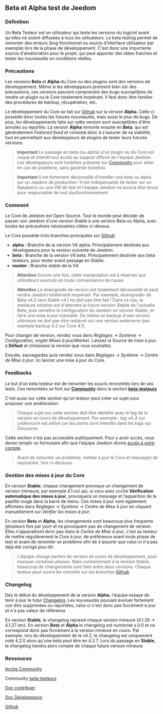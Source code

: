 
## Beta et Alpha test de Jeedom

### Définition

Un Beta Testeur est un utilisateur qui teste les versions du logiciel avant qu'elles ne soient diffusées à tous les utilisateurs. Le beta testing permet de remonter des erreurs (bug fonctionnel ou soucis d'interface utilisateur par exemple) lors de la phase de développement. C'est donc une importante source d'amélioration pour le projet, qui peut apporter des idées fraiches et tester les nouveautés en conditions réelles. 

### Précautions

Les versions **Beta** et **Alpha** du Core ou des plugins sont des versions de développement. Même si les développeurs prennent bien sûr des précautions, ces versions peuvent comprendre des bugs susceptibles de rendre un plugin ou le Core totalement inopérant. Il faut donc être familier des procédures de backup, récupération, etc.

Le développement du Core se fait sur [Github](https://github.com/jeedom/core) sur la version **Alpha**. Celle-ci possède donc toutes les futures nouveautés, mais aussi le plus de bugs. De plus, les développements faits sur cette version sont susceptibles d'être annulés ou reportés. La version **Alpha** remonte ensuite en **Beta**, qui est généralement *Featured fixed* et consiste donc à s'assurer de sa stabilité, tout en permettant aux développeurs de plugins de tester leurs futures versions.

> **Important**
> Le passage en beta (ou alpha) d'un plugin ou du Core est risqué et interdit tout accès au support officiel de l'équipe Jeedom. Les développeurs sont toutefois présents sur [Community](https://community.jeedom.com/) pour aider en cas de problème, sans garantie toutefois.

> **Important**
> Il est fortement déconseillé d'installer une beta ou alpha sur un Jeedom de production ! Il est indispensable de tester sur un Raspberry ou une VM de test et l'équipe Jeedom ne pourra être tenue pour responsable de tout dysfonctionnement.

### Comment

Le Core de Jeedom est Open-Source. Tout le monde peut décider de passer son Jeedom d'une version Stable à une version Beta ou Alpha, avec toutes les précautions nécessaires citées ci-dessus.

Le Core possède trois branches principales sur [Github](https://github.com/jeedom/core):

-  **alpha** : Branche de la version V4 alpha. Principalement destinée aux développeurs pour la version suivante de Jeedom.
-  **beta** : Branche de la version V4 beta. Principalement destinée aux beta testeurs, pour tester avant passage en Stable.
-  **master** : Branche stable de la V4.

> **Attention**
> Encore une fois, cette manipulation est à réserver aux utilisateurs avancés en toute connaissance de cause.

> **Attention**
> Le *downgrade* de version est totalement déconseillé et peut rendre Jeedom totalement inopérant. Par exemple, *downgrader* de Beta v4.2 vers Stable v4.1 ne doit pas être fait ! Dans ce cas, la meilleure solution est d'attendre la future version Stable de l'actuelle Beta, puis remettre la configuration de Jeedom en version Stable, et faire une mise à jour manuelle. De même un backup d'une version ultérieure ne doit pas être restauré sur une version antérieure (par exemple backup 4.2 sur Core 4.1).

Pour changer de version, rendez vous dans *Réglages → Système → Configuration*, onglet *Mises à jour/Market*. Laissez la Source de mise à jour à **Défaut** et choisissez la version que vous souhaitez.

Ensuite, sauvegardez puis rendez vous dans *Réglages → Système → Centre de Mise à jour*. Ici lancez une mise à jour du Core.

### Feedbacks

Le but d'un beta testeur est de remonter les soucis rencontrés lors de ses tests.
Ces remontées se font sur **[Community](https://community.jeedom.com/)** dans la section **[beta-testeurs](https://community.jeedom.com/c/salon-des-beta-testeurs/6)**

C'est aussi sur cette section qu'un testeur peut créer un sujet pour proposer une amélioration.

> Chaque sujet sur cette section doit être identifié avec le tag de la version en cours de développement. Par exemple : tag v4_4 (un underscore est utilisé car les points sont interdits dans les tags sur Discourse.

Cette section n'est pas accessible publiquement. Pour y avoir accès, vous devez remplir un formulaire afin que l'équipe Jeedom donne [accès à votre compte](https://blog.jeedom.com/jeedom-partenaire-beta-testeur/).

> Avant de remonter un problème, mettez à jour le Core et réessayez de reproduire. Voir ci-dessous.

### Gestion des mises à jour du Core

En version **Stable**, chaque changement provoque un changement de version (mineure, par exemple 4.1.xx) qui, si vous avez coché **Vérification automatique des mises à jour**, provoquera un message et l’apparition de la pastille rouge dans la barre de menu. Ces mises à jour sont également affichées dans *Réglages → Système → Centre de Mise à jour* en cliquant manuellement sur *Vérifier les mises à jour*.

En version **Beta** et **Alpha**, les changements sont beaucoup plus fréquents (plusieurs fois par jour) et ne provoquent pas de changement de version. Elles n'apparaitront donc pas dans le *Centre de Mise à jour*, c'est au testeur de mettre régulièrement le Core à jour, de préférence avant toute phase de test et avant de remonter un problème afin de s'assurer que celui-ci n'a pas déjà été corrigé plus tôt.

> L'équipe change parfois de version en cours de développement, pour marquer certaines phases. Mais contrairement à la version Stable, beaucoup de changements sont faits entre deux versions. Chaque testeur peut suivre les commits sur les branches [Github](https://github.com/jeedom/core).

### Changelog

Dès le début du développement de la version **Alpha**, l'équipe essaye de tenir à jour le futur [Changelog](/fr_FR/core/4.5/changelog). Les nouveautés pouvant évoluer fortement voir être supprimées ou reportées, celui-ci n'est donc pas forcément à jour et n'a pas valeur de référence.

En version **Stable**, le changelog reprend chaque version mineure (4.1.26 -> 4.1.27 etc). En version **Beta** et **Alpha** le changelog est numéroté x.0.0 et ne correspond donc pas forcément à la version mineure en cours. Par exemple, lors du développement de la v4.2, le changelog est uniquement noté 4.2.0 alors qu'une beta peut être en 4.2.7. Lors du passage en **Stable**, le changelog tiendra alors compte de chaque future version mineure.

### Ressouces

 [Accès Community](https://blog.jeedom.com/jeedom-partenaire-beta-testeur/)
 
Community [beta-testeurs](https://community.jeedom.com/c/salon-des-beta-testeurs/6)

[Doc contribuer](/fr_FR/contribute/)

[Doc Développeurs](/fr_FR/dev/)

[Github](https://github.com/jeedom/core)
